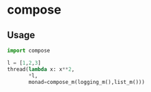 compose
=======

Usage
-----

```python
import compose

l = [1,2,3]
thread(lambda x: x**2,
       *l,
       monad=compose_m(logging_m(),list_m()))
```
